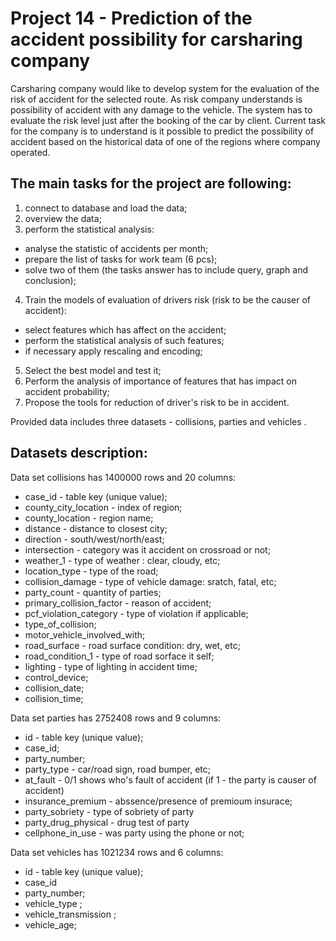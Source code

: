 # Project 14 - Prediction of the accident possibility for carsharing company

Carsharing company would like to develop system for the evaluation of the risk of accident for the selected route. As risk company understands is possibility of accident with any damage to the vehicle. The system has to evaluate the risk level just after the booking of the car by client. Current task for the company is to understand is it possible to predict the possibility of accident based on the historical data of one of the regions where company operated.

## The main tasks for the project are following:
1) connect to database and load the data;
2) overview the data;
3) perform the statistical analysis:
- analyse the statistic of accidents per month;
- prepare the list of tasks for work team (6 pcs);
- solve two of them (the tasks answer has to include query, graph and conclusion);
4) Train the models of evaluation of drivers risk (risk to be the causer of accident):
- select features which has affect on the accident;
- perform the statistical analysis of such features;
- if necessary apply rescaling and encoding;
5) Select the best model and test it;
6) Perform the analysis of importance of features that has impact on accident probability;
7) Propose the tools for reduction of driver's risk to be in accident.

Provided data includes three datasets - collisions, parties and vehicles .

## Datasets description: 

Data set collisions has 1400000 rows and 20 columns:
- case_id - table key (unique value);
- county_city_location - index of region;         
- county_location - region name;              
- distance - distance to closest city;                  
- direction - south/west/north/east;               
- intersection  -  category was it accident on crossroad or not;              
- weather_1  - type of weather : clear, cloudy, etc;                  
- location_type  - type of the road;                
- collision_damage  - type of vehicle damage: sratch, fatal, etc;
- party_count  - quantity of parties;        
- primary_collision_factor - reason of accident;
- pcf_violation_category - type of violation if applicable;
- type_of_collision;
- motor_vehicle_involved_with;
- road_surface - road surface condition: dry, wet, etc;
- road_condition_1 - type of road sorface it self;
- lighting  - type of lighting in accident time;
- control_device; 
- collision_date;  
- collision_time;

Data set parties has 2752408 rows and 9 columns:
- id - table key (unique value);                   
- case_id;             
- party_number;          
- party_type - car/road sign, road bumper, etc;           
- at_fault  - 0/1  shows who's fault of accident (if 1 - the party is causer of accident)
- insurance_premium - abssence/presence of premioum insurace;
- party_sobriety  - type of sobriety of party
- party_drug_physical  - drug test of party
- cellphone_in_use - was party using the phone or not;

Data set vehicles has 1021234 rows and 6 columns:
- id - table key (unique value);                
- case_id              
- party_number;          
- vehicle_type ;        
- vehicle_transmission ; 
- vehicle_age; 